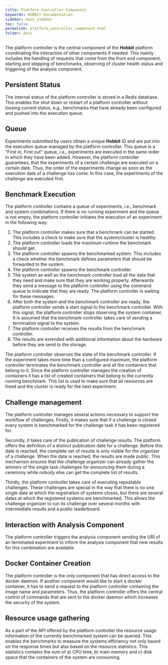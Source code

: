 ```yaml
---
title: Platform Controller Component
keywords: HOBBIT Documentation
sidebar: main_sidebar
toc: false
permalink: platform_controller_component.html
folder: docs
---
```


The platform controller is the central component of the **Hobbit** platform coordinating the interaction of other components if needed.
This mainly includes the handling of requests that come from the front end component, starting and stopping of benchmarks, observing of cluster health status and triggering of the analysis component.

## Persistent Status
The internal status of the platform controller is stored in a Redis database.
This enables the shut down or restart of a platform controller without loosing current status, e.g., benchmarks that have already been configured and pushed into the execution queue.

## Queue

Experiments submitted by users obtain a unique **Hobbit** ID and are put into the execution queue managed by the platform controller.
This queue is a "First in, First out" queue, i.e., experiments are executed in the same order in which they have been added.
However, the platform controller guarantees, that the experiments of a certain challenge are executed on a certain date.
Thus, the order of the experiments change as soon as the execution date of a challenge has come.
In this case, the experiments of the challenge are executed first.

## Benchmark Execution
The platform controller contains a queue of experiments, i.e., benchmark and system combinations.
If there is no running experiment and the queue is not empty, the platform controller initiates the execution of an experiment in the following way:
1. The platform controller makes sure that a benchmark can be started. This includes a check to make sure that the system/cluster is healthy.
1. The platform controller loads the maximum runtime the benchmark should get.
1. The platform controller spawns the benchmarked system. This includes a check whether the benchmark defines parameters that should be forwarded to the system.
1. The platform controller spawns the benchmark controller.
1. The system as well as the benchmark controller load all the data that they need and make sure that they are working properly. Afterwards they send a message to the platform controller using the command queue to indicate that they are ready. The platform controller is waiting for these messages.
1. After both the system and the benchmark controller are ready, the platform controller sends a start signal to the benchmark controller. With this signal, the platform controller stops observing the system container. It is assumed that the benchmark controller takes care of sending a termination signal to the system.
1. The platform controller receives the results from the benchmark controller.
1. The results are extended with additional information about the hardware before they are send to the storage.

The platform controller observes the state of the benchmark controller.
If the experiment takes more time than a configured maximum, the platform controller terminates the benchmark controller and all the containers that belong to it.
Since the platform controller manages the creation of containers it has a list of created containers that belong to the currently running benchmark.
This list is used to make sure that all resources are freed and the cluster is ready for the next experiment.

## Challenge management

The platform controller manages several actions necessary to support the workflow of challenges. Firstly, it makes sure that if a challenge is closed every system is benchmarked for the challenge task it has been registered for.

Secondly, it takes care of the publication of challenge results. The platform offers the definition of a distinct publication date for a challenge. Before this date is reached, the complete set of results is only visible for the organizer of a challenge. When the date is reached, the results are made public. This mechanism ensures that the challenge organizer can already gather the winners of the single task challenges for announcing them during a ceremony while nobody else can get the complete list of results.

Thirdly, the platform controller takes care of executing repeatable challenges. These challenges are special in the way that there is no one single date at which the registration of systems closes, but there are several dates at which the registered systems are benchmarked.
This allows the challenge organizer to run its challenge over several months with intermediate results and a public leaderboard.

## Interaction with Analysis Component
The platform controller triggers the analysis component sending the URI of an terminated experiment to inform the analysis component that new results for this combination are available.

## Docker Container Creation
The platform controller is the only component that has direct access to the docker daemon.
If another component would like to start a docker container, it has to send a request to the platform controller containing the image name and parameters.
Thus, the platform controller offers the central control of commands that are sent to the docker daemon which increases the security of the system.

## Resource usage gathering

As a part of the API offered by the platform controller the resource usage information of the currently benchmarked system can be queried. This enables the benchmarks to measure the systems efficiency not only based on the response times but also based on the resource statistics. This statistics contains the sum of a) CPU time, b) main memory and c) disk space that the containers of the system are consuming.

